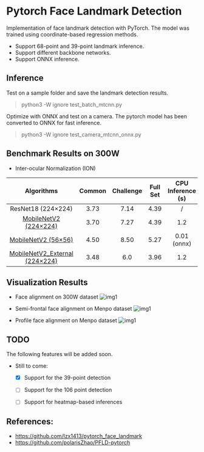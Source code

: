 # Pytorch Face Landmark Detection
Implementation of face landmark detection with PyTorch. The model was trained using coordinate-based regression methods. 

* Support 68-point and 39-point landmark inference.
* Support different backbone networks.
* Support ONNX inference. 

## Inference
Test on a sample folder and save the landmark detection results.
> python3 -W ignore test_batch_mtcnn.py

Optimize with ONNX and test on a camera. The pytorch model has been converted to ONNX for fast inference.
> python3 -W ignore test_camera_mtcnn_onnx.py

## Benchmark Results on 300W

* Inter-ocular Normalization (ION)

| Algorithms | Common | Challenge | Full Set | CPU Inference (s)
|:-:|:-:|:-:|:-:|:-:|
| ResNet18 (224×224) | 3.73 | 7.14 | 4.39 | / |
| [MobileNetV2 (224×224)](https://drive.google.com/file/d/1w424ZxfBsv7NFwoqynRPNxe43FHABeJV/view?usp=sharing )   | 3.70 | 7.27 | 4.39 | 1.2 |
| [MobileNetV2 (56×56)](https://drive.google.com/file/d/10DyP9GqAATXFj64MmXlet84Ewb4ryP1K/view?usp=sharing) | 4.50 | 8.50 | 5.27 | 0.01 (onnx) |
| [MobileNetV2_External (224×224)](https://drive.google.com/file/d/1Le5UdpMkKOTRr1sTp4lwkw8263sbgdSe/view?usp=sharing)  | 3.48 | 6.0 | 3.96 | 1.2 |


## Visualization Results
* Face alignment on 300W dataset
![img1](https://github.com/cunjian/pytorch_face_landmark/blob/master/imgs/300w.png)

* Semi-frontal face alignment on Menpo dataset
![img1](https://github.com/cunjian/pytorch_face_landmark/blob/master/imgs/menpo_semi_frontal.png)

* Profile face alignment on Menpo dataset
![img1](https://github.com/cunjian/pytorch_face_landmark/blob/master/imgs/menpo_profile.png)


## TODO
The following features will be added soon. 
- Still to come:
  * [x] Support for the 39-point detection
  * [ ] Support for the 106 point detection
  * [ ] Support for heatmap-based inferences
 


## References:

* https://github.com/lzx1413/pytorch_face_landmark
* https://github.com/polarisZhao/PFLD-pytorch


